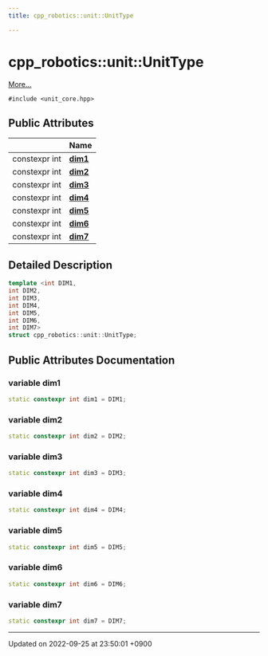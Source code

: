 ```yaml
---
title: cpp_robotics::unit::UnitType

---
```


# cpp_robotics::unit::UnitType



 [More...](#detailed-description)


`#include <unit_core.hpp>`

## Public Attributes

|                | Name           |
| -------------- | -------------- |
| constexpr int | **[dim1](/cpp_robotics/doxybook/Classes/structcpp__robotics_1_1unit_1_1UnitType/#variable-dim1)**  |
| constexpr int | **[dim2](/cpp_robotics/doxybook/Classes/structcpp__robotics_1_1unit_1_1UnitType/#variable-dim2)**  |
| constexpr int | **[dim3](/cpp_robotics/doxybook/Classes/structcpp__robotics_1_1unit_1_1UnitType/#variable-dim3)**  |
| constexpr int | **[dim4](/cpp_robotics/doxybook/Classes/structcpp__robotics_1_1unit_1_1UnitType/#variable-dim4)**  |
| constexpr int | **[dim5](/cpp_robotics/doxybook/Classes/structcpp__robotics_1_1unit_1_1UnitType/#variable-dim5)**  |
| constexpr int | **[dim6](/cpp_robotics/doxybook/Classes/structcpp__robotics_1_1unit_1_1UnitType/#variable-dim6)**  |
| constexpr int | **[dim7](/cpp_robotics/doxybook/Classes/structcpp__robotics_1_1unit_1_1UnitType/#variable-dim7)**  |

## Detailed Description

```cpp
template <int DIM1,
int DIM2,
int DIM3,
int DIM4,
int DIM5,
int DIM6,
int DIM7>
struct cpp_robotics::unit::UnitType;
```

## Public Attributes Documentation

### variable dim1

```cpp
static constexpr int dim1 = DIM1;
```


### variable dim2

```cpp
static constexpr int dim2 = DIM2;
```


### variable dim3

```cpp
static constexpr int dim3 = DIM3;
```


### variable dim4

```cpp
static constexpr int dim4 = DIM4;
```


### variable dim5

```cpp
static constexpr int dim5 = DIM5;
```


### variable dim6

```cpp
static constexpr int dim6 = DIM6;
```


### variable dim7

```cpp
static constexpr int dim7 = DIM7;
```


-------------------------------

Updated on 2022-09-25 at 23:50:01 +0900